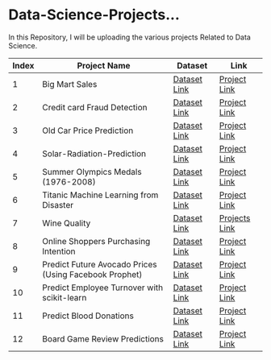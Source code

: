 # Data-Science-Projects...

In this Repository, I will be uploading the various projects Related to Data Science.


| Index | Project Name | Dataset | Link |
| ----- | ------------ | ------- | ---- |
| 1 | Big Mart Sales | [Dataset Link](https://github.com/swapnilbhange/Data-Science-Projects.../tree/master/Big-Mart%20Sales/Dataset%20Big%20Mart%20Sales) | [Project Link](https://github.com/swapnilbhange/Data-Science-Projects.../blob/master/Big-Mart%20Sales/big-mart-sales-eda.ipynb)
| 2 | Credit card Fraud Detection | [Dataset Link](https://www.kaggle.com/mlg-ulb/creditcardfraud) | [Project Link](https://github.com/swapnilbhange/Data-Science-Projects.../blob/master/Credit%20card%20Fraud%20Detection/fraud-detection-with-lda-vs-cart-vs-svm-vs-knn.ipynb)
| 3 | Old Car Price Prediction | [Dataset Link](https://github.com/swapnilbhange/Data-Science-Projects.../tree/master/Old_Car_price_prediction/Dataset) | [Project Link](https://github.com/swapnilbhange/Data-Science-Projects.../blob/master/Old_Car_price_prediction/Old_Car_price_prediction_Linear_Regression.ipynb)
| 4 | Solar-Radiation-Prediction | [Dataset Link](https://github.com/swapnilbhange/Data-Science-Projects.../tree/master/Solar-Radiation-Prediction/Dataset) | [Project Link](https://github.com/swapnilbhange/Data-Science-Projects.../blob/master/Solar-Radiation-Prediction/Solar%20Radiation%20Prediction%20(Linear%2C%20Random%2C%20cat%2C%20XGB).ipynb)
| 5 | Summer Olympics Medals (1976-2008) | [Dataset Link](https://github.com/swapnilbhange/Data-Science-Projects.../tree/master/Summer%20Olympics%20Medals%20(1976-2008)/Dataset) | [Project Link](https://github.com/swapnilbhange/Data-Science-Projects.../blob/master/Summer%20Olympics%20Medals%20(1976-2008)/summer-olympic-eda.ipynb)
| 6 | Titanic Machine Learning from Disaster | [Dataset Link](https://github.com/swapnilbhange/Data-Science-Projects.../tree/master/Titanic%20Machine%20Learning%20from%20Disaster/Datasets) | [Project Link](https://github.com/swapnilbhange/Data-Science-Projects.../blob/master/Titanic%20Machine%20Learning%20from%20Disaster/titanic-eda-preprocessing.ipynb)
| 7 | Wine Quality | [Dataset Link](https://github.com/swapnilbhange/Data-Science-Projects.../tree/master/Wine%20Quality/Datasets) | [Projects Link](https://github.com/swapnilbhange/Data-Science-Projects.../tree/master/Wine%20Quality)
| 8 | Online Shoppers Purchasing Intention | [Dataset Link](https://github.com/swapnilbhange/Online-Shoppers-Purchasing-Intention--Capstone-Project/blob/master/online_shoppers_intention.csv) | [Project Link](https://github.com/swapnilbhange/Online-Shoppers-Purchasing-Intention--Capstone-Project/blob/master/Capstone_Final_for_Copy.ipynb)
| 9 | Predict Future Avocado Prices (Using Facebook Prophet) | [Dataset Link](https://github.com/swapnilbhange/Predict-Future-Product-Prices-Using-Facebook-Prophet/tree/main/Dataset) | [Project Link](https://github.com/swapnilbhange/Predict-Future-Product-Prices-Using-Facebook-Prophet/blob/main/Forecasting-Avocado-Prices-using-Facebook-Prophet.ipynb)
| 10 | Predict Employee Turnover with scikit-learn | [Dataset Link](https://github.com/swapnilbhange/Predict-Employee-Turnover-with-scikit-learn/tree/main/data) | [Project Link](https://github.com/swapnilbhange/Predict-Employee-Turnover-with-scikit-learn/blob/main/Predict-Employee-Turnover-Tree-based-classification-models.ipynb)
| 11 | Predict Blood Donations | [Dataset Link](https://github.com/swapnilbhange/Predict-Blood-Donations/tree/master/Dataset) | [Project Link](https://github.com/swapnilbhange/Predict-Blood-Donations/blob/master/Predict%20Blood%20Donations%20by%20Swapnil%20Bhange.ipynb)
| 12 | Board Game Review Predictions | [Dataset Link](https://github.com/swapnilbhange/Data-Science-Projects.../tree/master/Board%20Game%20Review%20Predictions/Dataset) | [Project Link](https://github.com/swapnilbhange/Data-Science-Projects.../blob/master/Board%20Game%20Review%20Predictions/Board_Game_Review_Prediction.ipynb)
